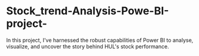 # Stock_trend-Analysis-Powe-BI-project-
In this project, I've harnessed the robust capabilities of Power BI to analyse, visualize, and uncover the story behind HUL's stock performance.
